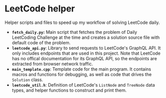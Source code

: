 # LeetCode helper

Helper scripts and files to speed up my workflow of solving LeetCode daily.

- **`fetch_daily.py`:** Main script that fetches the problem of Daily LeetCoding Challenge at the time and creates a solution source file with default code of the problem.
- **`leetcode_api.py`**: Library to send requests to LeetCode's GraphQL API. It only includes endpoints that are used in this project. Note that LeetCode has no offical documentation for its GraphQL API, so the endpoints are extracted from browser network traffic.
- **`main_template.cpp`**: Template code for the main program. It contains macros and functions for debugging, as well as code that drives the `Solution` class.
- **`leetcode_util.h`**: Definition of LeetCode's `ListNode` and `TreeNode` data types, and helper functions to construct and print them.
